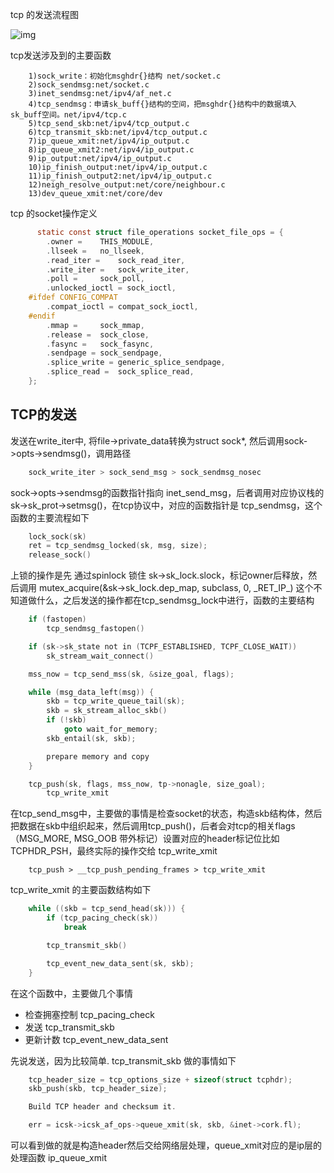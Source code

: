 


tcp 的发送流程图

![img](https://yixing.github.io/img/kernel-tcp.gif)

tcp发送涉及到的主要函数

```
    1)sock_write：初始化msghdr{}结构 net/socket.c
    2)sock_sendmsg:net/socket.c
    3)inet_sendmsg:net/ipv4/af_net.c
    4)tcp_sendmsg：申请sk_buff{}结构的空间，把msghdr{}结构中的数据填入sk_buff空间。net/ipv4/tcp.c
    5)tcp_send_skb:net/ipv4/tcp_output.c
    6)tcp_transmit_skb:net/ipv4/tcp_output.c
    7)ip_queue_xmit:net/ipv4/ip_output.c
    8)ip_queue_xmit2:net/ipv4/ip_output.c
    9)ip_output:net/ipv4/ip_output.c
    10)ip_finish_output:net/ipv4/ip_output.c
    11)ip_finish_output2:net/ipv4/ip_output.c
    12)neigh_resolve_output:net/core/neighbour.c
    13)dev_queue_xmit:net/core/dev
```

tcp 的socket操作定义

```c
      static const struct file_operations socket_file_ops = {
        .owner =    THIS_MODULE,                                            
        .llseek =   no_llseek,
        .read_iter =    sock_read_iter,
        .write_iter =   sock_write_iter,                                 
        .poll =     sock_poll,
        .unlocked_ioctl = sock_ioctl,                                    
    #ifdef CONFIG_COMPAT
        .compat_ioctl = compat_sock_ioctl,                     
    #endif
        .mmap =     sock_mmap,
        .release =  sock_close,
        .fasync =   sock_fasync,
        .sendpage = sock_sendpage,
        .splice_write = generic_splice_sendpage,
        .splice_read =  sock_splice_read,                
    }; 
```

## TCP的发送 

发送在write\_iter中, 将file-\>private\_data转换为struct sock*, 然后调用sock->opts->sendmsg()，调用路径

```c
    sock_write_iter > sock_send_msg > sock_sendmsg_nosec
```

sock->opts->sendmsg的函数指针指向 inet\_send\_msg，后者调用对应协议栈的 sk->sk\_prot->setmsg()，在tcp协议中，对应的函数指针是 tcp\_sendmsg，这个函数的主要流程如下

```c
    lock_sock(sk)
    ret = tcp_sendmsg_locked(sk, msg, size);
    release_sock()
```

上锁的操作是先 通过spinlock 锁住 sk->sk\_lock.slock，标记owner后释放，然后调用  mutex\_acquire(&sk->sk\_lock.dep\_map, subclass, 0, \_RET\_IP\_) 这个不知道做什么，之后发送的操作都在tcp\_sendmsg\_lock中进行，函数的主要结构

```c
    if (fastopen) 
        tcp_sendmsg_fastopen()

    if (sk->sk_state not in (TCPF_ESTABLISHED, TCPF_CLOSE_WAIT)) 
        sk_stream_wait_connect()

    mss_now = tcp_send_mss(sk, &size_goal, flags);

    while (msg_data_left(msg)) {
        skb = tcp_write_queue_tail(sk);
        skb = sk_stream_alloc_skb()
        if (!skb)
            goto wait_for_memory;
        skb_entail(sk, skb);

        prepare memory and copy
    }

    tcp_push(sk, flags, mss_now, tp->nonagle, size_goal);
        tcp_write_xmit
```

在tcp\_send\_msg中，主要做的事情是检查socket的状态，构造skb结构体，然后把数据在skb中组织起来，然后调用tcp\_push()，后者会对tcp的相关flags（MSG\_MORE, MSG\_OOB 带外标记）设置对应的header标记位比如 TCPHDR\_PSH，最终实际的操作交给 tcp\_write\_xmit

```
    tcp_push > __tcp_push_pending_frames > tcp_write_xmit
```

tcp\_write\_xmit 的主要函数结构如下

```c
    while ((skb = tcp_send_head(sk))) {
        if (tcp_pacing_check(sk))
            break

        tcp_transmit_skb()

        tcp_event_new_data_sent(sk, skb);
    }
```

在这个函数中，主要做几个事情

* 检查拥塞控制 tcp\_pacing\_check
* 发送 tcp\_transmit\_skb
* 更新计数 tcp\_event\_new\_data\_sent

先说发送，因为比较简单. tcp\_transmit\_skb 做的事情如下

```c
    tcp_header_size = tcp_options_size + sizeof(struct tcphdr);
    skb_push(skb, tcp_header_size);

    Build TCP header and checksum it.

    err = icsk->icsk_af_ops->queue_xmit(sk, skb, &inet->cork.fl);
```

可以看到做的就是构造header然后交给网络层处理，queue\_xmit对应的是ip层的处理函数 ip\_queue\_xmit    
